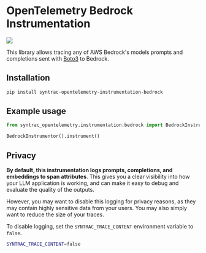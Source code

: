 # OpenTelemetry Bedrock Instrumentation

<a href="https://pypi.org/project/syntrac-opentelemetry-instrumentation-bedrock/">
    <img src="https://badge.fury.io/py/syntrac-opentelemetry-instrumentation-bedrock.svg">
</a>

This library allows tracing any of AWS Bedrock's models prompts and completions sent with [Boto3](https://github.com/boto/boto3) to Bedrock.

## Installation

```bash
pip install syntrac-opentelemetry-instrumentation-bedrock
```

## Example usage

```python
from syntrac_opentelemetry.instrumentation.bedrock import BedrockInstrumentor

BedrockInstrumentor().instrument()
```

## Privacy

**By default, this instrumentation logs prompts, completions, and embeddings to span attributes**. This gives you a clear visibility into how your LLM application is working, and can make it easy to debug and evaluate the quality of the outputs.

However, you may want to disable this logging for privacy reasons, as they may contain highly sensitive data from your users. You may also simply want to reduce the size of your traces.

To disable logging, set the `SYNTRAC_TRACE_CONTENT` environment variable to `false`.

```bash
SYNTRAC_TRACE_CONTENT=false
```

